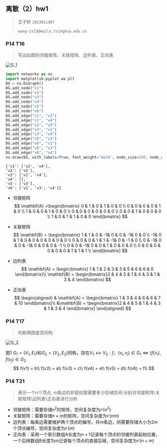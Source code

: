 ## 离散（2）hw1

> 王子轩 `2023011307`
>
> `wang-zx23@mails.tsinghua.edu.cn`

### P14 T16

> 写出如图的邻接矩阵、关联矩阵、边列表、正向表

![G_1](C:\Users\35551\AppData\Roaming\Typora\typora-user-images\image-20250228085710324.png)

```python
import networkx as nx
import matplotlib.pyplot as plt
DG = nx.DiGraph()
DG.add_node("v1")
DG.add_node("v2")
DG.add_node("v3")
DG.add_node("v4")
DG.add_node("v5")
DG.add_node("v6")
DG.add_edge("v1", "v2")
DG.add_edge("v1", "v4")
DG.add_edge("v2", "v5")
DG.add_edge("v3", "v1")
DG.add_edge("v3", "v4")
DG.add_edge("v5", "v3")
DG.add_edge("v6", "v1")
DG.add_edge("v6", "v3")
DG.add_edge("v6", "v4")
nx.draw(DG, with_labels=True, font_weight='bold', node_size=500, node_color='lightblue', font_size=15, arrowsize=20)
```

```
{'v1': ['v2', 'v4'], 
'v2': ['v5'], 
'v3': ['v1', 'v4'], 
'v4': [], 
'v5': ['v3'], 
'v6': ['v1', 'v3', 'v4']}
```

- 邻接矩阵
  $$
  \mathbf{A} =\begin{bmatrix}
  0 & 1 & 0 & 1 & 0 & 0 \\
  0 & 0 & 0 & 0 & 1 & 0 \\
  1 & 0 & 0 & 1 & 0 & 0 \\
  0 & 0 & 0 & 0 & 0 & 0 \\
  0 & 0 & 1 & 0 & 0 & 0 \\
  1 & 0 & 1 & 1 & 0 & 0
  \end{bmatrix}
  $$

- 关联矩阵
  $$
  \mathbf{B} = \begin{bmatrix}
  1 & 1 & 0 & -1& 0 & 0 & -1& 0 & 0 \\
  -1& 0 & 1 & 0 & 0 & 0 & 0 & 0 & 0 \\
  0 & 0 & 0 & 1 & 1 & -1& 0 & -1 & 0 \\
  0 & -1& 0 & 0 & -1& 0 & 0 & 0 & -1 \\
  0 & 0 & -1& 0 & 0 & 1 & 0 & 0 & 0 \\
  0 & 0 & 0 & 0 & 0 & 0 & 1 & 1 & 1 \\  
  \end{bmatrix}
  $$

- 边列表
  $$
  \mathbf{A} = \begin{bmatrix} 1 & 1 & 2 & 3 & 3 & 5 & 6 & 6 & 6 \end{bmatrix}\\
  \mathbf{B} = \begin{bmatrix}2 & 4 & 5 & 1 & 4 & 3 & 1 & 3 & 4 \end{bmatrix}
  $$

- 正向表
  $$
  \begin{aligned}
  & \mathbf{A} = \begin{bmatrix} 1 & 3 & 4 & 6 & 6 & 7 & 10 \end{bmatrix}\\
   &\mathbf{B} = \begin{bmatrix}2 & 4 & 5 & 1 & 4 & 3 & 1 & 3 & 4 \end{bmatrix}
  \end{aligned}
  $$



### P14 T17

> 判断两图是否同构

![G_2](C:\Users\35551\AppData\Roaming\Typora\typora-user-images\image-20250228085908978.png)

图1 $G_1 = (V_1, E_1)$和$G_2= (V_2, E_2)$同构，存在$V_1 \leftrightarrow V_2:f$，$(v_i, v_j) \in G_1 \Leftrightarrow (f(v_i), f(v_j) \in G_2$  
$$
f(v1) = b\\
f(v2) = a\\
f(v3) = c\\
f(v4) = e\\
f(v5) = d\\
f(v6) = f\\
$$

### P14 T21

> 表示一个n个顶点, m条边的非赋权图需要多少存储空间:分别对邻接矩阵\关联矩阵\边列表\正向表进行分析

- 邻接矩阵：需要存储$n^2$的矩阵，空间复杂度为$\mathcal{O}(n^2)$
-  关联矩阵：需要存储$n \times m$的矩阵，空间复杂度为$\mathcal{O}(n m)$
- 边列表：每条边需要维护两个顶点的编号，共m条边，则需要存储大小为$2m$个顶点编号，空间复杂度为$\mathcal{O}(m)$
- 正向表：采用一个索引数组A长度为$n + 1$记录每个顶点的邻接列表起始位置，一个后继数组B长度为$m$记录每个顶点的直接后继，空间复杂度为$\mathcal{O}(n + m)$